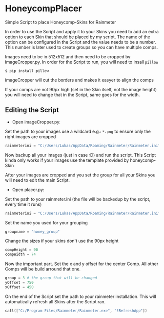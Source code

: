 # HoneycompPlacer
Simple Script to place Honeycomp-Skins for Rainmeter

In order to use the Script and apply it to your Skins you need to add an extra option to each Skin that should be placed by my script. 
The name of the option can be configured in the Script and the value needs to be a number.
This number is later used to create groups so you can have multiple comps.

Images need to be in 512x512 and then need to be cropped by imageCropper.py.
In order for the Script to run, you will need to insall `pillow`

```$ pip install pillow```

imageCropper will cut the borders and makes it easyer to align the comps

If your comps are not 90px high (set in the Skin itself, not the image height) you will need to change that in the Script, same goes for the width.

## Editing the Script

- Open imageCropper.py:

Set the path to your images use a wildcard e.g.: `*.png` to ensure only the right images are cropped
``` python
rainmeterini = "C:/Users/Lukas/AppData/Roaming/Rainmeter/Rainmeter.ini"
```
Now backup all your images (just in case :D) and run the script. This Script kinda only works if your images use the template provided by honeycomp-Skin

After your images are cropped and you set the group for all your Skins you will need to edit the main Script.
- Open placer.py:

Set the path to your rainmeter.ini (the file will be backedup by the script, every time it runs)
``` python
rainmeterini = "C:/Users/Lukas/AppData/Roaming/Rainmeter/Rainmeter.ini"
```
Set the name you used for your grouping
``` python
groupname = "honey_group"
```
Change the sizes if your skins don't use the 90px height
``` python
compHeight = 90
compWidth = 74
```
Now the important part. Set the x and y offset for the center Comp. All other Comps will be build arround that one.
``` python
group = 3 # the group that will be changed
yOffset = 750
xOffset = 450
```
On the end of the Script set the path to your rainmeter installation. This will automatically refresh all Skins after the Script ran.
``` python
call(["C:/Program Files/Rainmeter/Rainmeter.exe", "!RefreshApp"])
```
